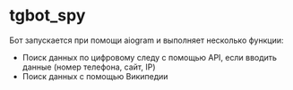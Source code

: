 # tgbot_spy
Бот запускается при помощи aiogram и выполняет несколько функции:
- Поиск данных по цифровому следу с помощью API, если вводить данные (номер телефона, сайт, IP)
- Поиск данных с помощью Википедии
